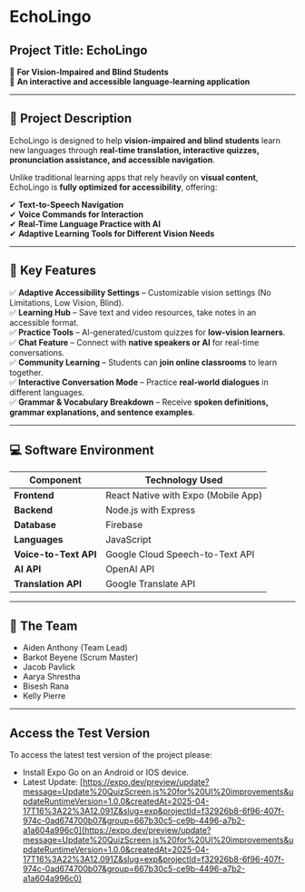 # EchoLingo

## Project Title: EchoLingo  
📌 **For Vision-Impaired and Blind Students**  
📌 **An interactive and accessible language-learning application**  

---

## 🎯 Project Description

EchoLingo is designed to help **vision-impaired and blind students** learn new languages through **real-time translation, interactive quizzes, pronunciation assistance, and accessible navigation**.  

Unlike traditional learning apps that rely heavily on **visual content**, EchoLingo is **fully optimized for accessibility**, offering:  

✔ **Text-to-Speech Navigation**  
✔ **Voice Commands for Interaction**  
✔ **Real-Time Language Practice with AI**  
✔ **Adaptive Learning Tools for Different Vision Needs**  

---

## 🔹 Key Features

✅ **Adaptive Accessibility Settings** – Customizable vision settings (No Limitations, Low Vision, Blind).  
✅ **Learning Hub** – Save text and video resources, take notes in an accessible format.  
✅ **Practice Tools** – AI-generated/custom quizzes for **low-vision learners**.  
✅ **Chat Feature** – Connect with **native speakers or AI** for real-time conversations.  
✅ **Community Learning** – Students can **join online classrooms** to learn together.  
✅ **Interactive Conversation Mode** – Practice **real-world dialogues** in different languages.  
✅ **Grammar & Vocabulary Breakdown** – Receive **spoken definitions, grammar explanations, and sentence examples**.  

---

## 💻 Software Environment

| Component    | Technology Used |
|-------------|----------------|
| **Frontend** | React Native with Expo (Mobile App) |
| **Backend** | Node.js with Express |
| **Database** | Firebase |
| **Languages** | JavaScript |
| **Voice-to-Text API** | Google Cloud Speech-to-Text API |
| **AI API** | OpenAI API |
| **Translation API** | Google Translate API |

---

## 👥 The Team

- Aiden Anthony (Team Lead)
- Barkot Beyene (Scrum Master)
- Jacob Pavlick
- Aarya Shrestha
- Bisesh Rana
- Kelly Pierre

---

## Access the Test Version

To access the latest test version of the project please:
- Install Expo Go on an Android or IOS device.
- Latest Update: [https://expo.dev/preview/update?message=Update%20QuizScreen.js%20for%20UI%20improvements&updateRuntimeVersion=1.0.0&createdAt=2025-04-17T16%3A22%3A12.091Z&slug=exp&projectId=f32926b8-6f96-407f-974c-0ad674700b07&group=667b30c5-ce9b-4496-a7b2-a1a604a996c0](https://expo.dev/preview/update?message=Update%20QuizScreen.js%20for%20UI%20improvements&updateRuntimeVersion=1.0.0&createdAt=2025-04-17T16%3A22%3A12.091Z&slug=exp&projectId=f32926b8-6f96-407f-974c-0ad674700b07&group=667b30c5-ce9b-4496-a7b2-a1a604a996c0)
